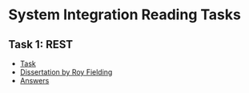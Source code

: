 # System Integration Reading Tasks

## Task 1: REST

- [Task](https://datsoftlyngby.github.io/soft2020fall/resources/fbbdae82-A3-REST-Read.pdf)
- [Dissertation by Roy Fielding](https://www.ics.uci.edu/~fielding/pubs/dissertation/fielding_dissertation.pdf)
- [Answers](RT1-REST.md)
